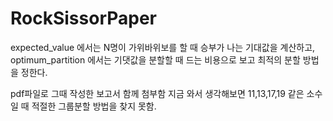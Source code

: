 # RockSissorPaper

expected_value 에서는 N명이 가위바위보를 할 때 승부가 나는 기대값을 계산하고,
optimum_partition 에서는 기댓값을 분할할 때 드는 비용으로 보고 최적의 분할 방법을 정한다.

pdf파일로 그때 작성한 보고서 함께 첨부함
지금 와서 생각해보면 11,13,17,19 같은 소수일 때 적절한 그룹분할 방법을 찾지 못함.
